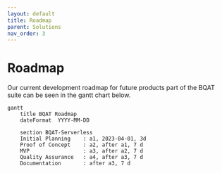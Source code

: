 ```yaml
---
layout: default
title: Roadmap
parent: Solutions
nav_order: 3
---
```


# Roadmap

Our current development roadmap for future products part of the BQAT suite can be seen in the gantt chart below.

``` mermaid
gantt
    title BQAT Roadmap
    dateFormat  YYYY-MM-DD

    section BQAT-Serverless
    Initial Planning    : a1, 2023-04-01, 3d
    Proof of Concept    : a2, after a1, 7 d
    MVP                 : a3, after a2, 7 d
    Quality Assurance   : a4, after a3, 7 d
    Documentation       : after a3, 7 d
```